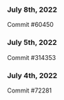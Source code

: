 ### July 8th, 2022

Commit #60450

### July 5th, 2022

Commit #314353


### July 4th, 2022

Commit #72281
